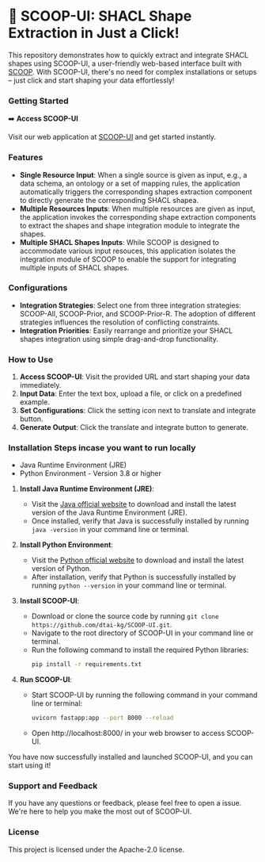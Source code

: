 # 🚀 SCOOP-UI: SHACL Shape Extraction in Just a Click!

This repository demonstrates how to quickly extract and integrate SHACL shapes using SCOOP-UI, a user-friendly web-based interface built with [SCOOP](https://github.com/dtai-kg/SCOOP). With SCOOP-UI, there's no need for complex installations or setups – just click and start shaping your data effortlessly!

### Getting Started

➡️ **Access SCOOP-UI**

Visit our web application at [SCOOP-UI](https://demos.citius.usc.es/scoop/) and get started instantly.

### Features

- **Single Resource Input**: When a single source is given as input, e.g., a data schema, an ontology or a set of mapping rules, the application automatically triggers the corresponding shapes extraction component to directly generate the corresponding SHACL shapea.
- **Multiple Resources Inputs**: When multiple resources are given as input, the application invokes the corresponding shape extraction components to extract the shapes and shape integration module to integrate the shapes.
- **Multiple SHACL Shapes Inputs**: While SCOOP is designed to accommodate various input resouces, this application isolates the integration module of SCOOP to enable the support for integrating multiple inputs of SHACL shapes.

### Configurations

- **Integration Strategies**: Select one from three integration strategies: SCOOP-All, SCOOP-Prior, and SCOOP-Prior-R. The adoption of different strategies influences the resolution of conflicting constraints.
- **Integration Priorities**: Easily rearrange and prioritize your SHACL shapes integration using simple drag-and-drop functionality.

### How to Use

1. **Access SCOOP-UI**: Visit the provided URL and start shaping your data immediately.
2. **Input Data**: Enter the text box, upload a file, or click on a predefined example.
3. **Set Configurations**: Click the setting icon next to translate and integrate button. 
4. **Generate Output**: Click the translate and integrate button to generate. 

### Installation Steps incase you want to run locally

- Java Runtime Environment (JRE) 
- Python Environment - Version 3.8 or higher

1. **Install Java Runtime Environment (JRE)**:
   - Visit the [Java official website](https://www.java.com/) to download and install the latest version of the Java Runtime Environment (JRE).
   - Once installed, verify that Java is successfully installed by running `java -version` in your command line or terminal.

2. **Install Python Environment**:
   - Visit the [Python official website](https://www.python.org/) to download and install the latest version of Python.
   - After installation, verify that Python is successfully installed by running `python --version` in your command line or terminal.

3. **Install SCOOP-UI**:
   - Download or clone the source code by running `git clone https://github.com/dtai-kg/SCOOP-UI.git`.
   - Navigate to the root directory of SCOOP-UI in your command line or terminal.
   - Run the following command to install the required Python libraries:
     ```bash
     pip install -r requirements.txt
     ```

4. **Run SCOOP-UI**:
   - Start SCOOP-UI by running the following command in your command line or terminal:
     ```bash
     uvicorn fastapp:app --port 8000 --reload
     ```
   - Open http://localhost:8000/ in your web browser to access SCOOP-UI.

You have now successfully installed and launched SCOOP-UI, and you can start using it!

### Support and Feedback

If you have any questions or feedback, please feel free to open a issue. We're here to help you make the most out of SCOOP-UI.

### License

This project is licensed under the Apache-2.0 license.
